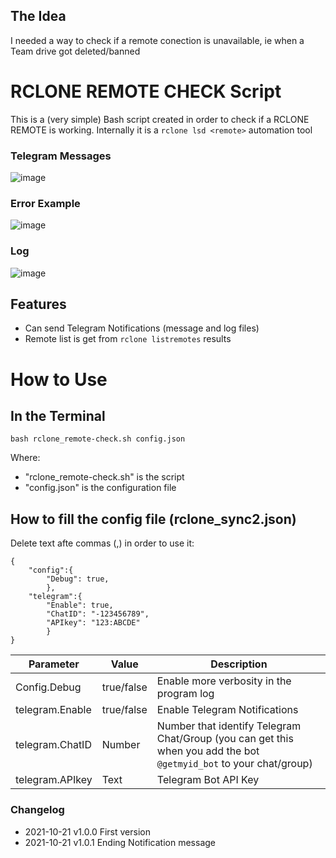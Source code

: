 ##   The Idea
I needed a way to check if a remote conection is unavailable, ie when a Team drive got deleted/banned
# RCLONE REMOTE CHECK Script
This is a (very simple) Bash script created in order to check if a RCLONE REMOTE is working.
Internally it is a `rclone lsd <remote>` automation tool

### Telegram Messages
![image](https://user-images.githubusercontent.com/47096567/138532667-0495523e-6ca6-40ab-b49c-dcc2987104c2.png)

### Error Example
![image](https://user-images.githubusercontent.com/47096567/138532708-0d58e469-44d7-4de4-bf9a-0b48425eeea2.png)

### Log
![image](https://user-images.githubusercontent.com/47096567/138532723-7441026e-c21e-4a23-8cef-e5f446cf9f09.png)


##  Features
- Can send Telegram Notifications (message and log files)
- Remote list is get from `rclone listremotes` results 
# How to Use
##  In the Terminal
```
bash rclone_remote-check.sh config.json
```
Where:
- "rclone_remote-check.sh" is the script
- "config.json" is the configuration file

##  How to fill the config file (rclone_sync2.json)
Delete text afte commas (,) in order to use it:
```
{
    "config":{
        "Debug": true,
        },
    "telegram":{
        "Enable": true,
        "ChatID": "-123456789",
        "APIkey": "123:ABCDE"
        }
}
```
| Parameter | Value | Description |
|---------------------- | -----------| ---------------------------------|
| Config.Debug | true/false | Enable more verbosity in the program log |
| telegram.Enable | true/false | Enable Telegram Notifications |
| telegram.ChatID | Number | Number that identify Telegram Chat/Group (you can get this when you add the bot `@getmyid_bot` to your chat/group) |
| telegram.APIkey | Text | Telegram Bot API Key |

### Changelog
- 2021-10-21	v1.0.0  First version
- 2021-10-21	v1.0.1  Ending Notification message
